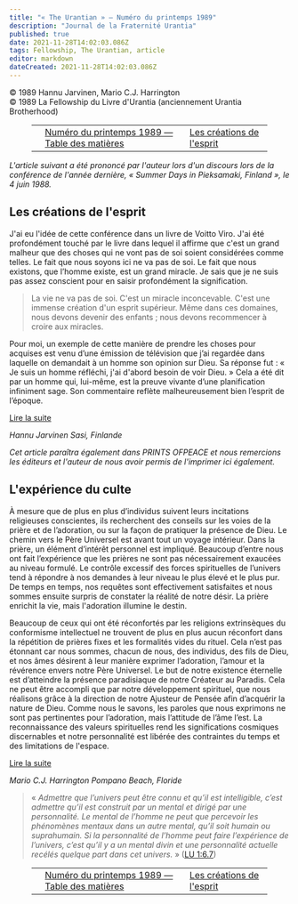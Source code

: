 ```yaml
---
title: "« The Urantian » — Numéro du printemps 1989"
description: "Journal de la Fraternité Urantia"
published: true
date: 2021-11-28T14:02:03.086Z
tags: Fellowship, The Urantian, article
editor: markdown
dateCreated: 2021-11-28T14:02:03.086Z
---
```


<p class="v-card v-sheet theme--light grey lighten-3 px-2">© 1989 Hannu Jarvinen, Mario C.J. Harrington<br>© 1989 La Fellowship du Livre d'Urantia (anciennement Urantia Brotherhood)</p>
<figure class="table chapter-navigator">
  <table>
    <tbody>
      <tr>
        <td>
        </td>
        <td>
        <a href="/fr/index/articles_the_urantian#numéro-du-printemps-1989">
          <span class="mdi mdi-book-open-variant"></span><span class="pl-2">Numéro du printemps 1989 — Table des matières</span>
        </a>
        </td>
        <td>
        <a href="/fr/article/Hannu_Jarvinen/The_creations_of_mind">
          <span class="pr-2">Les créations de l'esprit</span><span class="mdi mdi-arrow-right-drop-circle"></span>
        </a>
        </td>
      </tr>
    </tbody>
  </table>
</figure>



_L'article suivant a été prononcé par l'auteur lors d'un discours lors de la conférence de l'année dernière, « Summer Days in Pieksamaki, Finland », le 4 juin 1988._

## Les créations de l'esprit

J'ai eu l'idée de cette conférence dans un livre de Voitto Viro. J'ai été profondément touché par le livre dans lequel il affirme que c'est un grand malheur que des choses qui ne vont pas de soi soient considérées comme telles. Le fait que nous soyons ici ne va pas de soi. Le fait que nous existons, que l’homme existe, est un grand miracle. Je sais que je ne suis pas assez conscient pour en saisir profondément la signification.

> La vie ne va pas de soi. C'est un miracle inconcevable. C'est une immense création d'un esprit supérieur. Même dans ces domaines, nous devons devenir des enfants ; nous devons recommencer à croire aux miracles.

Pour moi, un exemple de cette manière de prendre les choses pour acquises est venu d’une émission de télévision que j’ai regardée dans laquelle on demandait à un homme son opinion sur Dieu. Sa réponse fut : « Je suis un homme réfléchi, j'ai d'abord besoin de voir Dieu. » Cela a été dit par un homme qui, lui-même, est la preuve vivante d’une planification infiniment sage. Son commentaire reflète malheureusement bien l’esprit de l’époque.

[Lire la suite](/fr/article/Hannu_Jarvinen/The_creations_of_mind)

_Hannu Jarvinen_
_Sasi, Finlande_

_Cet article paraîtra également dans PRINTS OFPEACE et nous remercions les éditeurs et l'auteur de nous avoir permis de l'imprimer ici également._

## L'expérience du culte

À mesure que de plus en plus d’individus suivent leurs incitations religieuses conscientes, ils recherchent des conseils sur les voies de la prière et de l’adoration, ou sur la façon de pratiquer la présence de Dieu. Le chemin vers le Père Universel est avant tout un voyage intérieur. Dans la prière, un élément d’intérêt personnel est impliqué. Beaucoup d’entre nous ont fait l’expérience que les prières ne sont pas nécessairement exaucées au niveau formulé. Le contrôle excessif des forces spirituelles de l’univers tend à répondre à nos demandes à leur niveau le plus élevé et le plus pur. De temps en temps, nos requêtes sont effectivement satisfaites et nous sommes ensuite surpris de constater la réalité de notre désir. La prière enrichit la vie, mais l'adoration illumine le destin.

Beaucoup de ceux qui ont été réconfortés par les religions extrinsèques du conformisme intellectuel ne trouvent de plus en plus aucun réconfort dans la répétition de prières fixes et les formalités vides du rituel. Cela n’est pas étonnant car nous sommes, chacun de nous, des individus, des fils de Dieu, et nos âmes désirent à leur manière exprimer l’adoration, l’amour et la révérence envers notre Père Universel. Le but de notre existence éternelle est d’atteindre la présence paradisiaque de notre Créateur au Paradis. Cela ne peut être accompli que par notre développement spirituel, que nous réalisons grâce à la direction de notre Ajusteur de Pensée afin d’acquérir la nature de Dieu. Comme nous le savons, les paroles que nous exprimons ne sont pas pertinentes pour l’adoration, mais l’attitude de l’âme l’est. La reconnaissance des valeurs spirituelles rend les significations cosmiques discernables et notre personnalité est libérée des contraintes du temps et des limitations de l'espace.

[Lire la suite](/fr/article/Mario_C_J_Harrington/The_worship_experience)

_Mario C.J. Harrington_
_Pompano Beach, Floride_

> « _Admettre que l’univers peut être connu et qu’il est intelligible, c’est admettre qu’il est construit par un mental et dirigé par une personnalité. Le mental de l’homme ne peut que percevoir les phénomènes mentaux dans un autre mental, qu’il soit humain ou suprahumain. Si la personnalité de l’homme peut faire l’expérience de l’univers, c’est qu’il y a un mental divin et une personnalité actuelle recélés quelque part dans cet univers._ » ([LU 1:6.7](/fr/The_Urantia_Book/1#p6_7))





<figure class="table chapter-navigator">
  <table>
    <tbody>
      <tr>
        <td>
        </td>
        <td>
        <a href="/fr/index/articles_the_urantian#numéro-du-printemps-1989">
          <span class="mdi mdi-book-open-variant"></span><span class="pl-2">Numéro du printemps 1989 — Table des matières</span>
        </a>
        </td>
        <td>
        <a href="/fr/article/Hannu_Jarvinen/The_creations_of_mind">
          <span class="pr-2">Les créations de l'esprit</span><span class="mdi mdi-arrow-right-drop-circle"></span>
        </a>
        </td>
      </tr>
    </tbody>
  </table>
</figure>
